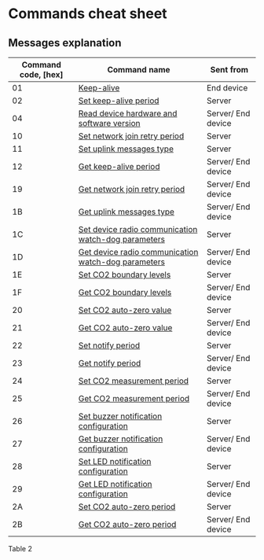 # Commands cheat sheet

## Messages explanation

| **Command code, \[hex]** | **Command name**                                                                                                                                           | **Sent from**      |
| ------------------------ | ---------------------------------------------------------------------------------------------------------------------------------------------------------- | ------------------ |
| 01                       | [Keep-alive](keep-alive.md)                                                                                                                                | End device         |
| 02                       | [Set keep-alive period](keep-alive.md#set-keep-alive-period-command-explanation)                                                                           | Server             |
| 04                       | [Read device hardware and software version](read-device-hardware-and-software-version-command-explanation..md)                                             | Server/ End device |
| 10                       | [Set network join retry period](network-related-settings.md#set-network-join-retry-period-command-explanation)                                             | Server             |
| 11                       | [Set uplink messages type](uplink-types.md#set-uplink-messages-type-command-explanation)                                                                   | Server             |
| 12                       | [Get keep-alive period](keep-alive.md#get-keep-alive-period-command-explanation)                                                                           | Server/ End device |
| 19                       | [Get network join retry period](network-related-settings.md#get-network-join-retry-period-command-explanation)                                             | Server/ End device |
| 1B                       | [Get uplink messages type](uplink-types.md#get-uplink-messages-type-command-explanation)                                                                   | Server/ End device |
| 1C                       | [Set device radio communication watch-dog parameters](network-related-settings.md#set-device-radio-communication-watch-dog-parameters-command-explanation) | Server             |
| 1D                       | [Get device radio communication watch-dog parameters](network-related-settings.md#get-device-radio-communication-watch-dog-parameters-command-explanation) | Server/ End device |
| 1E                       | [Set CO2 boundary levels](co2-boundary-levels.md#set-co2-boundary-levels)                                                                                  | Server             |
| 1F                       | [Get CO2 boundary levels](co2-boundary-levels.md#get-co2-boundary-levels)                                                                                  | Server/ End device |
| 20                       | [Set CO2 auto-zero value](co2-auto-zero.md#set-co2-auto-zero-value)                                                                                        | Server             |
| 21                       | [Get CO2 auto-zero value](co2-auto-zero.md#get-co2-auto-zero-value)                                                                                        | Server/ End device |
| 22                       | [Set notify period](notifications-configuration.md#set-notify-period)                                                                                      | Server             |
| 23                       | [Get notify period](notifications-configuration.md#get-notify-period)                                                                                      | Server/ End device |
| 24                       | [Set CO2 measurement period](co2-measurement-period.md#set-co2-measurement-period)                                                                         | Server             |
| 25                       | [Get CO2 measurement period](co2-measurement-period.md#get-co2-measurement-period)                                                                         | Server/ End device |
| 26                       | [Set buzzer notification configuration](notifications-configuration.md#set-buzzer-notification-configuration)                                              | Server             |
| 27                       | [Get buzzer notification configuration](notifications-configuration.md#get-buzzer-notification-configuration)                                              | Server/ End device |
| 28                       | [Set LED notification configuration](notifications-configuration.md#set-led-notification-configuration)                                                    | Server             |
| 29                       | [Get LED notification configuration](notifications-configuration.md#get-led-notification-configuration)                                                    | Server/ End device |
| 2A                       | [Set CO2 auto-zero period](co2-auto-zero-period.md#set-co2-auto-zero-period)                                                                               | Server             |
| 2B                       | [Get CO2 auto-zero period](co2-auto-zero-period.md#get-co2-auto-zero-period)                                                                               | Server/ End device |

Table 2
